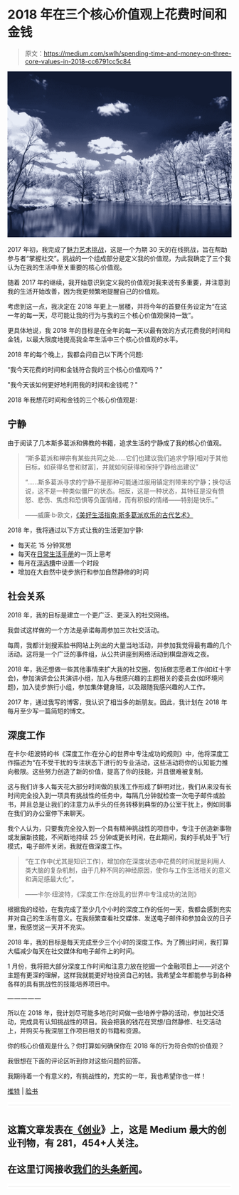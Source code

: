 # 2018 年在三个核心价值观上花费时间和金钱

> 原文：<https://medium.com/swlh/spending-time-and-money-on-three-core-values-in-2018-cc6791cc5c84>

![](img/49463082edb12f0aa00943520f9bc3c2.png)

2017 年初，我完成了[魅力艺术挑战](https://theartofcharm.com/#)，这是一个为期 30 天的在线挑战，旨在帮助参与者“掌握社交”。挑战的一个组成部分是定义我的价值观，为此我确定了三个我认为在我的生活中至关重要的核心价值观。

随着 2017 年的继续，我开始意识到定义我的价值观对我来说有多重要，并注意到我的生活开始改善，因为我更频繁地提醒自己的价值观。

考虑到这一点，我决定在 2018 年更上一层楼，并将今年的首要任务设定为“在这一年的每一天，尽可能让我的行为与我的三个核心价值观保持一致”。

更具体地说，我 2018 年的目标是在全年的每一天以最有效的方式花费我的时间和金钱，以最大限度地提高我全年生活中三个核心价值观的水平。

2018 年的每个晚上，我都会问自己以下两个问题:

“我今天花费的时间和金钱符合我的三个核心价值观吗？”

"我今天该如何更好地利用我的时间和金钱呢？"

2018 年我想花时间和金钱的三个核心价值观是:

## **宁静**

由于阅读了几本斯多葛派和佛教的书籍，追求生活的宁静成了我的核心价值观。

> “斯多葛派和禅宗有某些共同之处……它们也建议我们追求宁静[相对于其他目标，如获得名誉和财富]，并就如何获得和保持宁静给出建议”
> 
> “……斯多葛派寻求的宁静不是那种可能通过服用镇定剂带来的宁静；换句话说，这不是一种类似僵尸的状态。相反，这是一种状态，其特征是没有愤怒、悲伤、焦虑和恐惧等负面情绪，而有积极的情绪——特别是快乐。”
> 
> ——威廉·b·欧文，[《美好生活指南:斯多葛派欢乐的古代艺术》](https://www.amazon.ca/dp/B0040JHNQG/ref=dp-kindle-redirect?_encoding=UTF8&btkr=1)

2018 年，我将通过以下方式让我的生活更加宁静:

*   每天花 15 分钟冥想
*   每天在[日常生活手册](https://dailystoic.com/)的一页上思考
*   每月在[浮选槽](https://en.m.wikipedia.org/wiki/Isolation_tank)中设置一个时段
*   增加在大自然中徒步旅行和参加自然静修的时间

## **社会关系**

2018 年，我的目标是建立一个更广泛、更深入的社交网络。

我尝试这样做的一个方法是承诺每周参加三次社交活动。

每周，我都计划搜索脸书网站上列出的大量当地活动，并参加我觉得最有趣的几个活动。这将是一个广泛的事件组，从公共讲座到网络活动到棋盘游戏之夜。

2018 年，我还想做一些其他事情来扩大我的社交圈，包括做志愿者工作(如红十字会)，参加演讲会公共演讲小组，加入与我感兴趣的主题相关的委员会(如环境问题)，加入徒步旅行小组，参加集体健身班，以及跟随我感兴趣的人工作。

2017 年，通过我写的博客，我认识了相当多的新朋友。因此，我计划在 2018 年每月至少写一篇简短的博文。

## **深度工作**

在卡尔·纽波特的书《深度工作:在分心的世界中专注成功的规则》中，他将深度工作描述为“在不受干扰的专注状态下进行的专业活动，这些活动将你的认知能力推向极限。这些努力创造了新的价值，提高了你的技能，并且很难被复制。

这与我们许多人每天花大部分时间做的肤浅工作形成了鲜明对比，我们从来没有长时间完全投入到一项具有挑战性的任务中，每隔几分钟就检查一次电子邮件或脸书，并且总是让我们的注意力从手头的任务转移到典型的办公室干扰上，例如同事在我们的办公室停下来聊天。

我个人认为，只要我完全投入到一个具有精神挑战性的项目中，专注于创造新事物或发展新技能，不间断地持续 25 分钟或更长时间，在此期间，我的手机处于飞行模式，电子邮件关闭，我就在做深度工作。

> “在工作中(尤其是知识工作)，增加你在深度状态中花费的时间就是利用人类大脑的复杂机制，由于几种不同的神经原因，使你与工作生活相关的意义和满足感最大化”。
> 
> ——卡尔·纽波特，《深度工作:在纷乱的世界中专注成功的法则》

根据我的经验，在我完成了至少几个小时的深度工作的任何一天，我都会感到充实并对自己的生活有意义。在我频繁查看社交媒体、发送电子邮件和参加会议的日子里，我感觉这一天并不充实。

2018 年，我的目标是每天完成至少三个小时的深度工作。为了腾出时间，我打算大幅减少每天在社交媒体和电子邮件上的时间。

1 月份，我将把大部分深度工作时间和注意力放在挖掘一个金融项目上——对这个主题有更深的理解，这样我就能更好地投资自己的钱。我希望全年都能参与到各种各样的具有挑战性的技能培养项目中。

— — — — —

所以在 2018 年，我计划尽可能多地花时间做一些培养宁静的活动，参加社交活动，完成具有认知挑战性的项目。我会把我的钱花在冥想/自然静修、社交活动上，并购买与我深层工作项目相关的书籍和资源。

你的核心价值观是什么？你打算如何确保你在 2018 年的行为符合你的价值观？

我很想在下面的评论区听到你对这些问题的回答。

我期待着一个有意义的，有挑战性的，充实的一年，我也希望你也一样！

[推特](https://twitter.com/fraserjames06) | [脸书](https://www.facebook.com/fraserjames06/)

![](img/731acf26f5d44fdc58d99a6388fe935d.png)

## 这篇文章发表在[《创业](https://medium.com/swlh)》上，这是 Medium 最大的创业刊物，有 281，454+人关注。

## 在这里订阅接收[我们的头条新闻](http://growthsupply.com/the-startup-newsletter/)。

![](img/731acf26f5d44fdc58d99a6388fe935d.png)